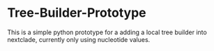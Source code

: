 # Tree-Builder-Prototype
This is a simple python prototype for a adding a local tree builder into nextclade, currently only using nucleotide values.
